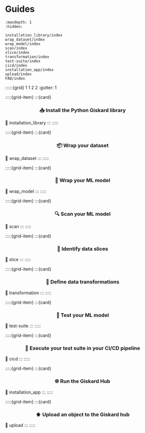 # Guides

```{toctree}
:maxdepth: 1
:hidden:

installation_library/index
wrap_dataset/index
wrap_model/index
scan/index
slice/index
transformation/index
test-suite/index
cicd/index
installation_app/index
upload/index
FAQ/index
```

::::::{grid} 1 1 2 2
:gutter: 1

:::::{grid-item}
:::{card} <h3><center>📥 Install the Python Giskard library</center></h3>
:link: installation_library
:::
:::::

:::::{grid-item}
:::{card} <h3><center>📦 Wrap your dataset</center></h3>
:link: wrap_dataset
:::
:::::

:::::{grid-item}
:::{card} <h3><center>🎁 Wrap your ML model</center></h3>
:link: wrap_model
:::
:::::

:::::{grid-item}
:::{card} <h3><center>🔍 Scan your ML model</center></h3>
:link: scan
:::
:::::

:::::{grid-item}
:::{card} <h3><center>🔪 Identify data slices</center></h3>
:link: slice
:::
:::::

:::::{grid-item}
:::{card} <h3><center>🔄 Define data transformations</center></h3>
:link: transformation
:::
:::::

:::::{grid-item}
:::{card} <h3><center>🧪 Test your ML model</center></h3>
:link: test-suite
:::
:::::

:::::{grid-item}
:::{card} <h3><center>🚀 Execute your test suite in your CI/CD pipeline</center></h3>
:link: cicd
:::
:::::

:::::{grid-item}
:::{card} <h3><center>🌐 Run the Giskard Hub</center></h3>
:link: installation_app
:::
:::::

:::::{grid-item}
:::{card} <h3><center>⬆️ Upload an object to the Giskard hub</center></h3>
:link: upload
:::
:::::






